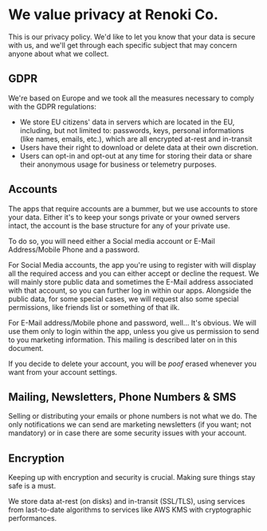 # We value privacy at Renoki Co.

This is our privacy policy. We'd like to let you know that your data is secure with us, and we'll get through each specific subject that may concern anyone about what we collect.

## GDPR

We're based on Europe and we took all the measures necessary to comply with the GDPR regulations:

- We store EU citizens' data in servers which are located in the EU, including, but not limited to: passwords, keys, personal informations (like names, emails, etc.), which are all encrypted at-rest and in-transit
- Users have their right to download or delete data at their own discretion.
- Users can opt-in and opt-out at any time for storing their data or share their anonymous usage for business or telemetry purposes.

## Accounts

The apps that require accounts are a bummer, but we use accounts to store your data. Either it's to keep your songs private or your owned servers intact, the account is the base structure for any of your private use.

To do so, you will need either a Social media account or E-Mail Address/Mobile Phone and a password.

For Social Media accounts, the app you're using to register with will display all the required access and you can either accept or decline the request. We will mainly store public data and sometimes the E-Mail address associated with that account, so you can further log in within our apps. Alongside the public data, for some special cases, we will request also some special permissions, like friends list or something of that ilk.

For E-Mail address/Mobile phone and password, well... It's obvious. We will use them only to login within the app, unless you give us permission to send to you marketing information. This mailing is described later on in this document.

If you decide to delete your account, you will be _poof_ erased whenever you want from your account settings.

## Mailing, Newsletters, Phone Numbers & SMS

Selling or distributing your emails or phone numbers is not what we do. The only notifications we can send are marketing newsletters (if you want; not mandatory) or in case there are some security issues with your account.

## Encryption

Keeping up with encryption and security is crucial. Making sure things stay safe is a must.

We store data at-rest (on disks) and in-transit (SSL/TLS), using services from last-to-date algorithms to services like AWS KMS with cryptographic performances.
